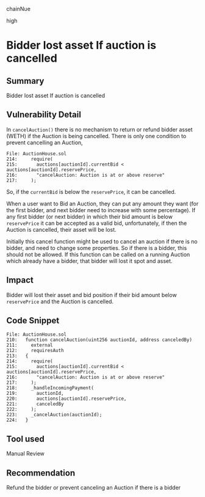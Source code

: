 chainNue

high

# Bidder lost asset If auction is cancelled

## Summary
Bidder lost asset If auction is cancelled

## Vulnerability Detail
In `cancelAuction()` there is no mechanism to return or refund bidder asset (WETH) if the Auction is being cancelled. 
There is only one condition to prevent cancelling an Auction, 
```solidity
File: AuctionHouse.sol
214:     require(
215:       auctions[auctionId].currentBid < auctions[auctionId].reservePrice,
216:       "cancelAuction: Auction is at or above reserve"
217:     );
```
So, if the `currentBid` is below the `reservePrice`, it can be cancelled.

When a user want to Bid an Auction, they can put any amount they want (for the first bidder, and next bidder need to increase with some percentage). If any first bidder (or next bidder) in which their bid amount is below `reservePrice` it can be accepted as a valid bid, unfortunately, if then the Auction is cancelled, their asset will be lost.

Initially this cancel function might be used to cancel an auction if there is no bidder, and need to change some properties. So if there is a bidder, this should not be allowed. If this function can be called on a running Auction which already have a bidder, that bidder will lost it spot and asset.

## Impact
Bidder will lost their asset and bid position if their bid amount below `reservePrice` and the Auction is cancelled.

## Code Snippet
```solidity
File: AuctionHouse.sol
210:   function cancelAuction(uint256 auctionId, address canceledBy)
211:     external
212:     requiresAuth
213:   {
214:     require(
215:       auctions[auctionId].currentBid < auctions[auctionId].reservePrice,
216:       "cancelAuction: Auction is at or above reserve"
217:     );
218:     _handleIncomingPayment(
219:       auctionId,
220:       auctions[auctionId].reservePrice,
221:       canceledBy
222:     );
223:     _cancelAuction(auctionId);
224:   }
```

## Tool used

Manual Review

## Recommendation
Refund the bidder or prevent canceling an Auction if there is a bidder
